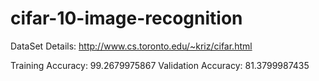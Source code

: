 # cifar-10-image-recognition

DataSet Details: http://www.cs.toronto.edu/~kriz/cifar.html

Training Accuracy: 99.2679975867
Validation Accuracy: 81.3799987435

